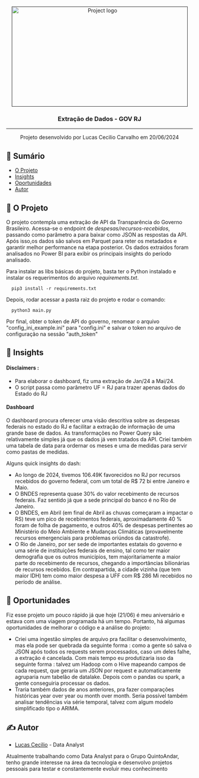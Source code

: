 <p align="center">
  <a href="" rel="noopener">
 <img width=475px height=270px src="https://www.gov.br/secom/pt-br/central-de-conteudo/manuais/uso-da-marca-do-governo-federal/2023_br_govfederal_marcaoficial_rgb.png" alt="Project logo"></a>
</p>

<h3 align="center">Extração de Dados - GOV RJ</h3>

---

<p align="center"> Projeto desenvolvido por Lucas Cecilio Carvalho em 20/06/2024
    <br> 
</p>

## 📝 Sumário

- [O Projeto](#about)
- [Insights](#insights)
- [Oportunidades](#oportunidades)
- [Autor](#authors)

## 🧐 O Projeto <a name = "about"></a>

O projeto contempla uma extração de API da Transparência do Governo Brasileiro. Acessa-se o
endpoint de *despesas/recursos-recebidos*, passando como parâmetro a para baixar como JSON as respostas da API. 
Após isso,os dados são salvos em Parquet para reter os metadados e garantir melhor performance na etapa posterior.
Os dados extraídos foram analisados no Power BI para exibir os principais insights do período analisado.

Para instalar as libs básicas do projeto, basta ter o Python instalado e instalar os requerimentos do arquivo 
*requirements.txt*.

      pip3 install -r requirements.txt

Depois, rodar acessar a pasta raiz do projeto e rodar o comando:

      python3 main.py

Por final, obter o token de API do governo, renomear o arquivo "config_ini_example.ini" para "config.ini"
e salvar o token no arquivo de configuração na sessão "auth_token"

## 🎈 Insights <a name="insights"></a>
#### Disclaimers : 
- Para elaborar o dashboard, fiz uma extração de Jan/24 a Mai/24.
- O script passa como parâmetro UF = RJ para trazer apenas dados do Estado do RJ

#### Dashboard
O dashboard procura oferecer uma visão descritiva sobre as despesas federais no estado do RJ e facilitar
a extração de informação de uma grande base de dados. As transformações no Power Query são relativamente simples
já que os dados já vem tratados da API. Criei também uma tabela de data para ordernar os meses e uma de medidas
para servir como pastas de medidas.

Alguns quick insights do dash:

- Ao longo de 2024, tivemos 106.49K favorecidos no RJ por recursos recebidos do governo federal, com um total de
R$ 72 bi entre Janeiro e Maio.
- O BNDES representa quase 30% do valor recebimento de recursos federais. Faz sentido já que a sede principal do banco
é no Rio de Janeiro.
- O BNDES, em Abril (em final de Abril as chuvas começaram a impactar o RS) teve um pico de recebimentos federais, aproximadamente 40 % foram de folha de pagamento, e outros 40% de despesas pertinentes ao Ministério do Meio Ambiente
e Mudanças Climáticas (provavelmente recursos emergenciais para problemas oriúndos da catastrofe).
- O Rio de Janeiro, por ser sede de importantes estatais do governo e uma série de instituições federais de ensino,
tal como ter maior demografia que os outros municípios, tem majoritariamente a maior parte do recebimento de recursos,
chegando a importâncias bilionárias de recursos recebidos. Em contrapartida, a cidade vizinha (que tem maior IDH) tem como maior despesa a UFF com R$ 286 Mi recebidos no período de análise.

## 🔮 Oportunidades <a name = "oportunidades"></a>

Fiz esse projeto um pouco rápido já que hoje (21/06) é meu aniversário e estava com uma viagem programada há um tempo.
Portanto, há algumas oportunidades de melhorar o código e a análise do projeto:
- Criei uma ingestão simples de arquivo pra facilitar o desenvolvimento, mas ela pode ser quebrada da seguinte forma : como a gente só salva o JSON após todos os requests serem processados, caso um deles falhe, a extração é cancelada. Com mais tempo eu produtizaria isso da seguinte forma : talvez um Hadoop com o Hive mapeando campos de cada request, que geraria um JSON por request e automaticamente agruparia num tabelão de datalake. Depois com o pandas ou spark, a gente conseguiria processar os dados.
- Traria também dados de anos anteriores, pra fazer comparações históricas year over year ou month over month. Seria
possível também analisar tendências via série temporal, talvez com algum modelo simplificado tipo o ARIMA.

## ✍️ Autor <a name = "authors"></a>

- [Lucas Cecilio](https://www.linkedin.com/in/lucas-cecilio-carvalho-b10904178/) - Data Analyst

Atualmente trabalhando como Data Analyst para o Grupo QuintoAndar, tenho grande interesse na área
da tecnologia e desenvolvo projetos pessoais para testar e constantemente evoluir meu conhecimento


